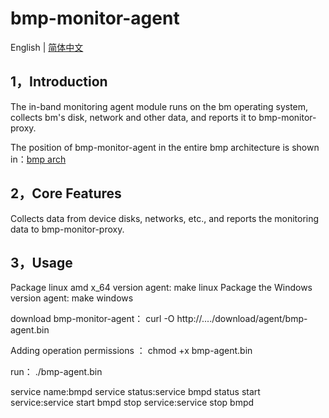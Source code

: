 # bmp-monitor-agent

English | [简体中文](README.zh-CN.md) 

## 1，Introduction

The in-band monitoring agent module runs on the bm operating system, collects bm's disk, network and other data, and reports it to bmp-monitor-proxy.

The position of bmp-monitor-agent in the entire bmp architecture is shown in：[bmp arch](../bmp-scheduler/README.md)



## 2，Core Features

Collects data from device disks, networks, etc., and reports the monitoring data to bmp-monitor-proxy.


## 3，Usage

Package linux amd x_64 version agent:
make linux 
Package the Windows version agent:
make windows

download bmp-monitor-agent：
curl -O http://..../download/agent/bmp-agent.bin

Adding operation permissions ：
chmod +x bmp-agent.bin 

run：
./bmp-agent.bin 

service name:bmpd
service status:service bmpd status 
start service:service start bmpd 
stop service:service stop bmpd
